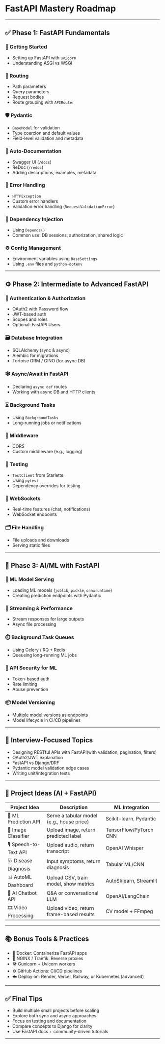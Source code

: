 # FastAPI Mastery Roadmap
---

## ✅ Phase 1: FastAPI Fundamentals

### 🚀 Getting Started
- Setting up FastAPI with `uvicorn`
- Understanding ASGI vs WSGI

### 🧩 Routing
- Path parameters
- Query parameters
- Request bodies
- Route grouping with `APIRouter`

### 🛡️ Pydantic
- `BaseModel` for validation
- Type coercion and default values
- Field-level validation and metadata

### 📄 Auto-Documentation
- Swagger UI (`/docs`)
- ReDoc (`/redoc`)
- Adding descriptions, examples, metadata

### 🚨 Error Handling
- `HTTPException`
- Custom error handlers
- Validation error handling (`RequestValidationError`)

### 🔌 Dependency Injection
- Using `Depends()`
- Common use: DB sessions, authorization, shared logic

### ⚙️ Config Management
- Environment variables using `BaseSettings`
- Using `.env` files and `python-dotenv`

---

## ⚙️ Phase 2: Intermediate to Advanced FastAPI

### 🔐 Authentication & Authorization
- OAuth2 with Password flow
- JWT-based auth
- Scopes and roles
- Optional: FastAPI Users

### 🗃️ Database Integration
- SQLAlchemy (sync & async)
- Alembic for migrations
- Tortoise ORM / GINO (for async DB)

### 🕸️ Async/Await in FastAPI
- Declaring `async def` routes
- Working with async DB and HTTP clients

### ⏳ Background Tasks
- Using `BackgroundTasks`
- Long-running jobs or notifications

### 🧱 Middleware
- CORS
- Custom middleware (e.g., logging)

### 🧪 Testing
- `TestClient` from Starlette
- Using `pytest`
- Dependency overrides for testing

### 📡 WebSockets
- Real-time features (chat, notifications)
- WebSocket endpoints

### 🗂️ File Handling
- File uploads and downloads
- Serving static files

---

## 🤖 Phase 3: AI/ML with FastAPI

### 🧠 ML Model Serving
- Loading ML models (`joblib`, `pickle`, `onnxruntime`)
- Creating prediction endpoints with Pydantic

### 📡 Streaming & Performance
- Stream responses for large outputs
- Async file processing

### ⏱️ Background Task Queues
- Using Celery / RQ + Redis
- Queueing long-running ML jobs

### 🔐 API Security for ML
- Token-based auth
- Rate limiting
- Abuse prevention

### 📦 Model Versioning
- Multiple model versions as endpoints
- Model lifecycle in CI/CD pipelines

---

## 💼 Interview-Focused Topics

- Designing RESTful APIs with FastAPI(with validation, pagination, filters)
- OAuth2/JWT explanation
- FastAPI vs Django/DRF
- Pydantic model validation edge cases
- Writing unit/integration tests

---

## 🧪 Project Ideas (AI + FastAPI)

| Project Idea | Description | ML Integration |
|--------------|-------------|----------------|
| 🧠 ML Prediction API | Serve a tabular model (e.g., house price) | Scikit-learn, Pydantic |
| 📸 Image Classifier | Upload image, return predicted label | TensorFlow/PyTorch CNN |
| 🎙️ Speech-to-Text API | Upload audio, return transcript | OpenAI Whisper |
| 🩺 Disease Diagnosis | Input symptoms, return diagnosis | Tabular ML/CNN |
| 📊 AutoML Dashboard | Upload CSV, train model, show metrics | AutoSklearn, Streamlit |
| 🤖 AI Chatbot API | Q&A or conversational LLM | OpenAI/LangChain |
| 🎞️ Video Processing | Upload video, return frame-based results | CV model + FFmpeg |

---

## 📚 Bonus Tools & Practices

- 🐳 Docker: Containerize FastAPI apps
- 🔀 NGINX / Traefik: Reverse proxies
- 🛠️ Gunicorn + Uvicorn workers
- ⚙️ GitHub Actions: CI/CD pipelines
- ☁️ Deploy on: Render, Vercel, Railway, or Kubernetes (advanced)

---

## ✅ Final Tips

- Build multiple small projects before scaling
- Explore both sync and async approaches
- Focus on testing and documentation
- Compare concepts to Django for clarity
- Use FastAPI docs + community-driven tutorials

---